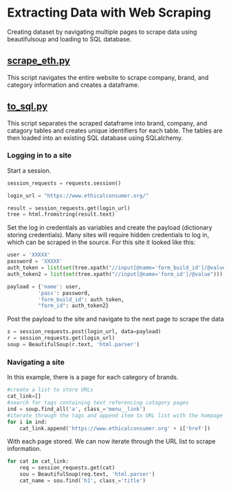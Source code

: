 # Extracting Data with Web Scraping
Creating dataset by navigating multiple pages to scrape data using beautifulsoup and loading to SQL database.

## [scrape_eth.py](https://github.com/austyngo/ETL-web-scrape/blob/master/scrape_eth.py)
This script navigates the entire website to scrape company, brand, and category information and creates a dataframe.

## [to_sql.py](https://github.com/austyngo/ETL-web-scrape/blob/master/to_sql.py)
This script separates the scraped dataframe into brand, company, and catagory tables and creates unique identifiers for each table. The tables are then loaded into an existing SQL database using SQLalchemy.

### Logging in to a site
Start a session.
```python
session_requests = requests.session()

login_url = "https://www.ethicalconsumer.org/"

result = session_requests.get(login_url)
tree = html.fromstring(result.text)

```
Set the log in credentials as variables and create the payload (dictionary storing credentials). Many sites will require hidden credentials to log in, which can be scraped in the source. For this site it looked like this:
```python
user = 'XXXXX'
password = 'XXXXX'
auth_token = list(set(tree.xpath("//input[@name='form_build_id']/@value")))[0]
auth_token2 = list(set(tree.xpath("//input[@name='form_id']/@value")))[0]

payload = {'name': user, 
          'pass': password,
          'form_build_id': auth_token,
          "form_id": auth_token2}
```
Post the payload to the site and navigate to the next page to scrape the data
```python
s = session_requests.post(login_url, data=payload)
r = session_requests.get(login_url)
soup = BeautifulSoup(r.text, 'html.parser')
```

### Navigating a site
In this example, there is a page for each category of brands.
```python
#create a list to store URLs
cat_link=[]
#search for tags containing text referencing catagory pages
ind = soup.find_all('a', class_='menu__link')
#iterate through the tags and append item to URL list with the hompage URL
for i in ind:
    cat_link.append('https://www.ethicalconsumer.org' + i['href']) 
```
With each page stored. We can now iterate through the URL list to scrape information.
```python
for cat in cat_link:
    req = session_requests.get(cat)
    sou = BeautifulSoup(req.text, 'html.parser')
    cat_name = sou.find('h1', class_='title')
```

